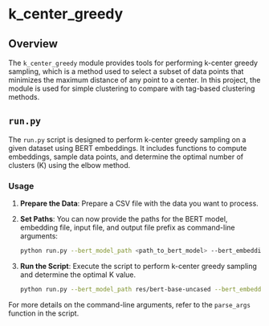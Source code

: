 # k_center_greedy

## Overview

The `k_center_greedy` module provides tools for performing k-center greedy sampling, which is a method used to select a subset of data points that minimizes the maximum distance of any point to a center. In this project, the module is used for simple clustering to compare with tag-based clustering methods.

## `run.py`

The `run.py` script is designed to perform k-center greedy sampling on a given dataset using BERT embeddings. It includes functions to compute embeddings, sample data points, and determine the optimal number of clusters (K) using the elbow method.

### Usage

1. **Prepare the Data**: Prepare a CSV file with the data you want to process.
2. **Set Paths**: You can now provide the paths for the BERT model, embedding file, input file, and output file prefix as command-line arguments:

   ```bash
   python run.py --bert_model_path <path_to_bert_model> --bert_embedding_path <path_to_bert_embedding> --input_file <path_to_input_csv> --output_file_prefix <output_file_prefix>
   ```
3. **Run the Script**: Execute the script to perform k-center greedy sampling and determine the optimal K value.

   ```bash
   python run.py --bert_model_path res/bert-base-uncased --bert_embedding_path data/alpaca/bert_embedding.npy --input_file data/alpaca/alpaca.csv --output_file_prefix results/kcenter_greedy/alpaca_kcenter_greedy
   ```

For more details on the command-line arguments, refer to the `parse_args` function in the script.

